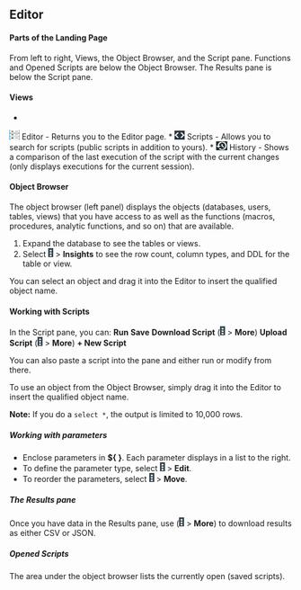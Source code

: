 ## Editor

#### Parts of the Landing Page

From left to right, Views, the Object Browser, and the Script pane. 
Functions and Opened Scripts are below the Object Browser.
The Results pane is below the Script pane.

#### Views

* 
![btn_Editor_main.png](btn_Editor_main.png) Editor - Returns you to the Editor page.
* 
![btn_Scripts_Editor.png](btn_Scripts_Editor.png) Scripts - Allows you to search for scripts (public scripts in addition to yours).
* 
![btn_History_Editor.png](btn_History_Editor.png) History - Shows a comparison of the last execution of the script with the current changes (only displays executions for the current session).


#### Object Browser
The object browser (left panel) displays the objects (databases, users, tables, views) that you have access to as well as the functions (macros, procedures, analytic functions, and so on) that are available. 

1. Expand the database to see the tables or views.
2. Select ![btn_vp_kabob.png](btn_vp_kabob.png) > **Insights** to see the row count, column types, and DDL for the table or view.

You can select an object and drag it into the Editor to insert the qualified object name.

#### Working with Scripts
In the Script pane, you can:
**Run**
**Save**
**Download Script** (![btn_vp_kabob.png](btn_vp_kabob.png) > **More**)
**Upload Script** (![btn_vp_kabob.png](btn_vp_kabob.png) > **More**)
**+ New Script** 

You can also paste a script into the pane and either run or modify from there.

To use an object from the Object Browser, simply drag it into the Editor to insert the qualified object name.

**Note:** If you do a `select *`, the output is limited to 10,000 rows. 

##### Working with parameters
* Enclose parameters in **${ }**.
  Each parameter displays in a list to the right.
* To define the parameter type, select ![btn_vp_kabob.png](btn_vp_kabob.png) > **Edit**.
* To reorder the parameters, select ![btn_vp_kabob.png](btn_vp_kabob.png) > **Move**.

##### The Results pane

Once you have data in the Results pane, use (![btn_vp_kabob.png](btn_vp_kabob.png) > **More**) to download results as either CSV or JSON.

##### Opened Scripts
The area under the object browser lists the currently open (saved scripts).

